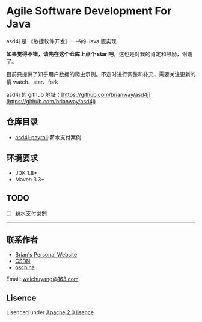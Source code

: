# Agile Software Development For Java

asd4j 是 《敏捷软件开发》一书的 Java 版实现

**如果觉得不错，请先在这个仓库上点个 star 吧**，这也是对我的肯定和鼓励，谢谢了。

目前只提供了知乎用户数据的爬虫示例。不定时进行调整和补充，需要关注更新的请 watch、star、fork

asd4j 的 github 地址：[https://github.com/brianway/asd4j](https://github.com/brianway/asd4j)


## 仓库目录

- [asd4j-payroll](/asd4j-payroll):薪水支付案例


## 环境要求

- JDK 1.8+
- Maven 3.3+


## TODO

* [ ] 薪水支付案例


-----

## 联系作者

- [Brian's Personal Website](http://brianway.github.io/)
- [CSDN](http://blog.csdn.net/h3243212/)
- [oschina](http://my.oschina.net/brianway)


Email: weichuyang@163.com



## Lisence

Lisenced under [Apache 2.0 lisence](http://opensource.org/licenses/Apache-2.0)
